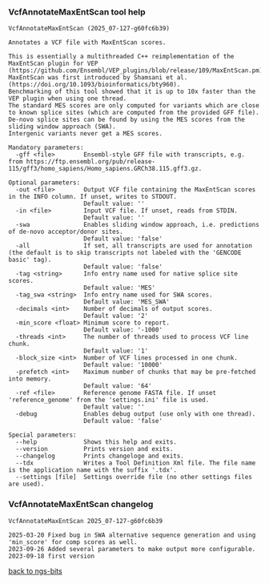 ### VcfAnnotateMaxEntScan tool help
	VcfAnnotateMaxEntScan (2025_07-127-g60fc6b39)
	
	Annotates a VCF file with MaxEntScan scores.
	
	This is essentially a multithreaded C++ reimplementation of the MaxEntScan plugin for VEP (https://github.com/Ensembl/VEP_plugins/blob/release/109/MaxEntScan.pm). MaxEntScan was first introduced by Shamsani et al. (https://doi.org/10.1093/bioinformatics/bty960).
	Benchmarking of this tool showed that it is up to 10x faster than the VEP plugin when using one thread.
	The standard MES scores are only computed for variants which are close to known splice sites (which are computed from the provided GFF file).
	De-novo splice sites can be found by using the MES scores from the sliding window approach (SWA).
	Intergenic variants never get a MES scores.
	
	Mandatory parameters:
	  -gff <file>        Ensembl-style GFF file with transcripts, e.g. from https://ftp.ensembl.org/pub/release-115/gff3/homo_sapiens/Homo_sapiens.GRCh38.115.gff3.gz.
	
	Optional parameters:
	  -out <file>        Output VCF file containing the MaxEntScan scores in the INFO column. If unset, writes to STDOUT.
	                     Default value: ''
	  -in <file>         Input VCF file. If unset, reads from STDIN.
	                     Default value: ''
	  -swa               Enables sliding window approach, i.e. predictions of de-novo acceptor/donor sites.
	                     Default value: 'false'
	  -all               If set, all transcripts are used for annotation (the default is to skip transcripts not labeled with the 'GENCODE basic' tag).
	                     Default value: 'false'
	  -tag <string>      Info entry name used for native splice site scores.
	                     Default value: 'MES'
	  -tag_swa <string>  Info entry name used for SWA scores.
	                     Default value: 'MES_SWA'
	  -decimals <int>    Number of decimals of output scores.
	                     Default value: '2'
	  -min_score <float> Minimum score to report.
	                     Default value: '-1000'
	  -threads <int>     The number of threads used to process VCF line chunk.
	                     Default value: '1'
	  -block_size <int>  Number of VCF lines processed in one chunk.
	                     Default value: '10000'
	  -prefetch <int>    Maximum number of chunks that may be pre-fetched into memory.
	                     Default value: '64'
	  -ref <file>        Reference genome FASTA file. If unset 'reference_genome' from the 'settings.ini' file is used.
	                     Default value: ''
	  -debug             Enables debug output (use only with one thread).
	                     Default value: 'false'
	
	Special parameters:
	  --help             Shows this help and exits.
	  --version          Prints version and exits.
	  --changelog        Prints changeloge and exits.
	  --tdx              Writes a Tool Definition Xml file. The file name is the application name with the suffix '.tdx'.
	  --settings [file]  Settings override file (no other settings files are used).
	
### VcfAnnotateMaxEntScan changelog
	VcfAnnotateMaxEntScan 2025_07-127-g60fc6b39
	
	2025-03-20 Fixed bug in SWA alternative sequence generation and using 'min_score' for comp scores as well.
	2023-09-26 Added several parameters to make output more configurable.
	2023-09-18 first version
[back to ngs-bits](https://github.com/imgag/ngs-bits)